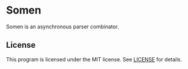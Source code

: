 # Somen
Somen is an asynchronous parser combinator.

## License
This program is licensed under the MIT license.
See [LICENSE](https://github.com/watcol/somen/blob/main/LICENSE) for details.
